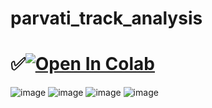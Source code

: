 # parvati_track_analysis
# ✅<a href="https://colab.research.google.com/github/1kaiser/parvati_track_analysis/blob/main/ICESAT_2_Tracks_plot_parvati_basin.ipynb" target="_parent"><img src="https://colab.research.google.com/assets/colab-badge.svg" alt="Open In Colab"/></a>

![image](https://github.com/1kaiser/parvati_track_analysis/assets/26379748/6700249b-f471-4c7c-a837-cdb35c18f30b)
![image](https://github.com/1kaiser/parvati_track_analysis/assets/26379748/441ff676-495e-45cf-b34a-9199804d8b46)
![image](https://github.com/1kaiser/parvati_track_analysis/assets/26379748/730b24da-0286-4d6c-8785-ed9dcdaa0d48)
![image](https://github.com/1kaiser/parvati_track_analysis/assets/26379748/2205928e-feec-4292-bde8-95fda1904249)
